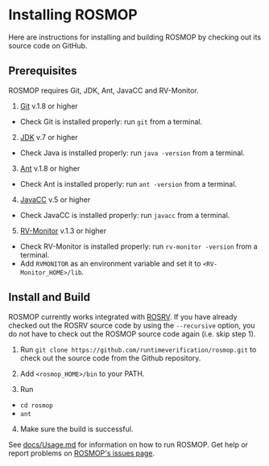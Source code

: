 # Installing ROSMOP

Here are instructions for installing and building ROSMOP by checking out its 
source code on GitHub.

## Prerequisites

ROSMOP requires Git, JDK, Ant, JavaCC and RV-Monitor.

1. [Git](http://git-scm.com/book/en/Getting-Started-Installing-Git)
v.1.8 or higher
 * Check Git is installed properly: run `git` from a terminal.
2. [JDK](http://www.oracle.com/technetwork/java/javase/downloads/index.html)
v.7 or higher
 * Check Java is installed properly: run `java -version` from a terminal.
3. [Ant](http://ant.apache.org/bindownload.cgi)
v.1.8 or higher
 * Check Ant is installed properly: run `ant -version` from a terminal.
4. [JavaCC](https://javacc.java.net/)
v.5 or higher
 * Check JavaCC is installed properly: run `javacc` from a terminal.
5. [RV-Monitor](https://www.runtimeverification.com/monitor)
v.1.3 or higher
 * Check RV-Monitor is installed properly: run `rv-monitor -version` from a
   terminal.
 * Add `RVMONITOR` as an environment variable and set it to 
   `<RV-Monitor_HOME>/lib`.

## Install and Build

ROSMOP currently works integrated with 
[ROSRV](http://fsl.cs.illinois.edu/ROSRV). If you have already checked out the
ROSRV source code by using the `--recursive` option, you do not have to check 
out the ROSMOP source code again (i.e. skip step 1).

1. Run `git clone https://github.com/runtimeverification/rosmop.git` to check 
out the source code from the Github repository.

2. Add `<rosmop_HOME>/bin` to your PATH.

3. Run
 * `cd rosmop`
 * `ant`

4. Make sure the build is successful.

See [docs/Usage.md](docs/Usage.md) for information on how to run ROSMOP.
Get help or report problems on
[ROSMOP's issues page](https://github.com/runtimeverification/rosmop/issues).
